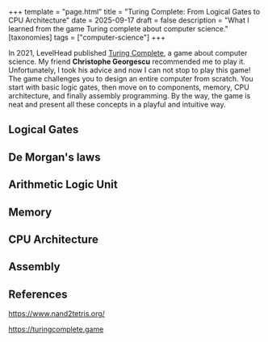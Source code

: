 +++
template = "page.html"
title = "Turing Complete: From Logical Gates to CPU Architecture"
date =  2025-09-17
draft = false
description = "What I learned from the game Turing complete about computer science."
[taxonomies]
tags = ["computer-science"]
+++

In 2021, LevelHead published [Turing Complete](https://turingcomplete.game), a game about computer science. My friend **Christophe Georgescu** recommended me to play it. Unfortunately, I took his advice and now I can not stop to play this game! The game challenges you to design an entire computer from scratch. You start with basic logic gates, then move on to components, memory, CPU architecture, and finally assembly programming. By the way, the game is neat and present all these concepts in a playful and intuitive way.
<!-- more -->

## Logical Gates

## De Morgan's laws

## Arithmetic Logic Unit

## Memory

## CPU Architecture

## Assembly


## References

https://www.nand2tetris.org/

https://turingcomplete.game